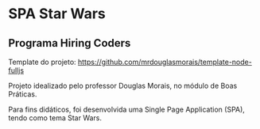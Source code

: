 # SPA Star Wars
## Programa Hiring Coders 

Template do projeto: https://github.com/mrdouglasmorais/template-node-fulljs

Projeto idealizado pelo professor Douglas Morais, no módulo de Boas Práticas. 

Para fins didáticos, foi desenvolvida uma Single Page Application (SPA), tendo como tema Star Wars.



